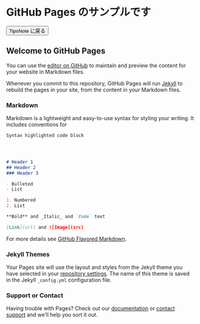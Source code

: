 <!DOCTYPE html>
<html>
<head>
<meta charset="UTF-8">
<title>TipsNote : GitHub Pages Sample</title>
<link rel="stylesheet" href="https://cdnjs.cloudflare.com/ajax/libs/marx/2.0.4/marx.css">
</head>

<body>
<main>
  <h1>GitHub Pages のサンプルです</h1>
  <a href="http://www.tam-tam.co.jp/tipsnote/"><button>TipsNote に戻る</button></a>
</main>

<script>
console.log('GitHub Pages Sample');
</script>
</body>
</html>

## Welcome to GitHub Pages

You can use the [editor on GitHub](https://github.com/mewara-eliya/mewara-eliya.github.io/edit/master/index.md) to maintain and preview the content for your website in Markdown files.

Whenever you commit to this repository, GitHub Pages will run [Jekyll](https://jekyllrb.com/) to rebuild the pages in your site, from the content in your Markdown files.

### Markdown

Markdown is a lightweight and easy-to-use syntax for styling your writing. It includes conventions for

```markdown
Syntax highlighted code block




# Header 1
## Header 2
### Header 3

- Bulleted
- List

1. Numbered
2. List

**Bold** and _Italic_ and `Code` text

[Link](url) and ![Image](src)
```

For more details see [GitHub Flavored Markdown](https://guides.github.com/features/mastering-markdown/).

### Jekyll Themes

Your Pages site will use the layout and styles from the Jekyll theme you have selected in your [repository settings](https://github.com/mewara-eliya/mewara-eliya.github.io/settings). The name of this theme is saved in the Jekyll `_config.yml` configuration file.

### Support or Contact

Having trouble with Pages? Check out our [documentation](https://help.github.com/categories/github-pages-basics/) or [contact support](https://github.com/contact) and we’ll help you sort it out.
